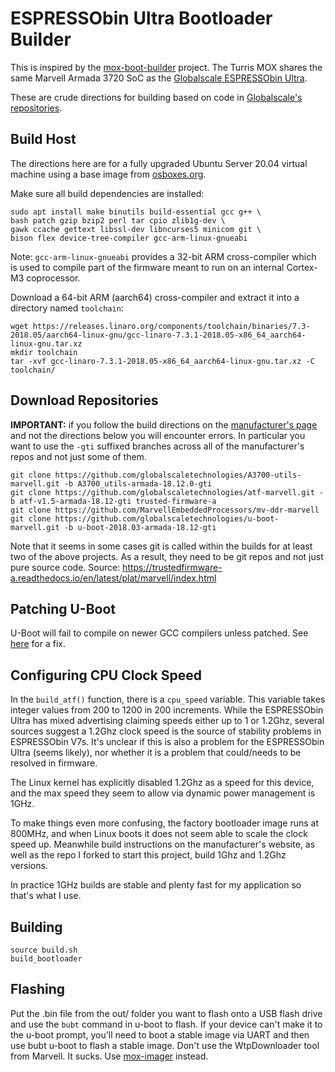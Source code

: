 # ESPRESSObin Ultra Bootloader Builder

This is inspired by the [mox-boot-builder](https://gitlab.nic.cz/turris/mox-boot-builder) project. The Turris MOX shares the same Marvell Armada 3720 SoC as the [Globalscale ESPRESSObin Ultra](https://globalscaletechnologies.com/product/espressobin-ultra/).

These are crude directions for building based on code in [Globalscale's repositories](https://github.com/globalscaletechnologies).

## Build Host

The directions here are for a fully upgraded Ubuntu Server 20.04 virtual machine using a base image from [osboxes.org](https://www.osboxes.org/ubuntu-server/#ubuntu-server-20-04-4-vbox).

Make sure all build dependencies are installed:
```
sudo apt install make binutils build-essential gcc g++ \
bash patch gzip bzip2 perl tar cpio zlib1g-dev \
gawk ccache gettext libssl-dev libncurses5 minicom git \
bison flex device-tree-compiler gcc-arm-linux-gnueabi
```

Note: `gcc-arm-linux-gnueabi` provides a 32-bit ARM cross-compiler which is used to compile part of the firmware meant to run on an internal Cortex-M3 coprocessor.

Download a 64-bit ARM (aarch64) cross-compiler and extract it into a directory named `toolchain`:
```
wget https://releases.linaro.org/components/toolchain/binaries/7.3-2018.05/aarch64-linux-gnu/gcc-linaro-7.3.1-2018.05-x86_64_aarch64-linux-gnu.tar.xz
mkdir toolchain
tar -xvf gcc-linaro-7.3.1-2018.05-x86_64_aarch64-linux-gnu.tar.xz -C toolchain/
```
## Download Repositories

__IMPORTANT:__ if you follow the build directions on the [manufacturer's page](https://espressobin.net/espressobin-ultra-build-instruction/) and not the directions below you will encounter errors. In particular you want to use the `-gti` suffixed branches across all of the manufacturer's repos and not just some of them.

```
git clone https://github.com/globalscaletechnologies/A3700-utils-marvell.git -b A3700_utils-armada-18.12.0-gti
git clone https://github.com/globalscaletechnologies/atf-marvell.git -b atf-v1.5-armada-18.12-gti trusted-firmware-a
git clone https://github.com/MarvellEmbeddedProcessors/mv-ddr-marvell
git clone https://github.com/globalscaletechnologies/u-boot-marvell.git -b u-boot-2018.03-armada-18.12-gti
```
Note that it seems in some cases git is called within the builds for at least two of the above projects. As a result, they need to be git repos and not just pure source code. Source: https://trustedfirmware-a.readthedocs.io/en/latest/plat/marvell/index.html

## Patching U-Boot
U-Boot will fail to compile on newer GCC compilers unless patched. See [here](https://github.com/BPI-SINOVOIP/BPI-M4-bsp/issues/4#issuecomment-1296184876) for a fix.

## Configuring CPU Clock Speed

In the `build_atf()` function, there is a `cpu_speed` variable. This variable takes integer values from 200 to 1200 in 200 increments. While the ESPRESSObin Ultra has mixed advertising claiming speeds either up to 1 or 1.2Ghz, several sources suggest a 1.2Ghz clock speed is the source of stability problems in ESPRESSObin V7s. It's unclear if this is also a problem for the ESPRESSObin Ultra (seems likely), nor whether it is a problem that could/needs to be resolved in firmware.

The Linux kernel has explicitly disabled 1.2Ghz as a speed for this device, and the max speed they seem to allow via dynamic power management is 1GHz.

To make things even more confusing, the factory bootloader image runs at 800MHz, and when Linux boots it does not seem able to scale the clock speed up. Meanwhile build instructions on the manufacturer's website, as well as the repo I forked to start this project, build 1Ghz and 1.2Ghz versions.

In practice 1GHz builds are stable and plenty fast for my application so that's what I use.

## Building
```
source build.sh
build_bootloader
```
## Flashing
Put the .bin file from the out/ folder you want to flash onto a USB flash drive and use the `bubt` command in u-boot to flash. If your device can't make it to the u-boot prompt, you'll need to boot a stable image via UART and then use bubt u-boot to flash a stable image. Don't use the WtpDownloader tool from Marvell. It sucks. Use [mox-imager](https://gitlab.nic.cz/turris/mox-imager) instead.

